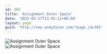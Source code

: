 ```yaml
---
id: 365
title: 'Assignment Outer Space'
date: '2023-03-17T13:45:11+00:00'
layout: page
guid: 'http://new.andydixon.com/?page_id=365'
---
```


![Assignment Outer Space](https://i0.wp.com/assets.g8x2.ldn.idrivee2-23.com/posters/Assignment%20Outer%20Space%2001.jpg?w=1200&ssl=1 "Assignment Outer Space")  
![Assignment Outer Space](https://i0.wp.com/assets.g8x2.ldn.idrivee2-23.com/posters/Assignment%20Outer%20Space%2002.jpg?w=1200&ssl=1 "Assignment Outer Space")